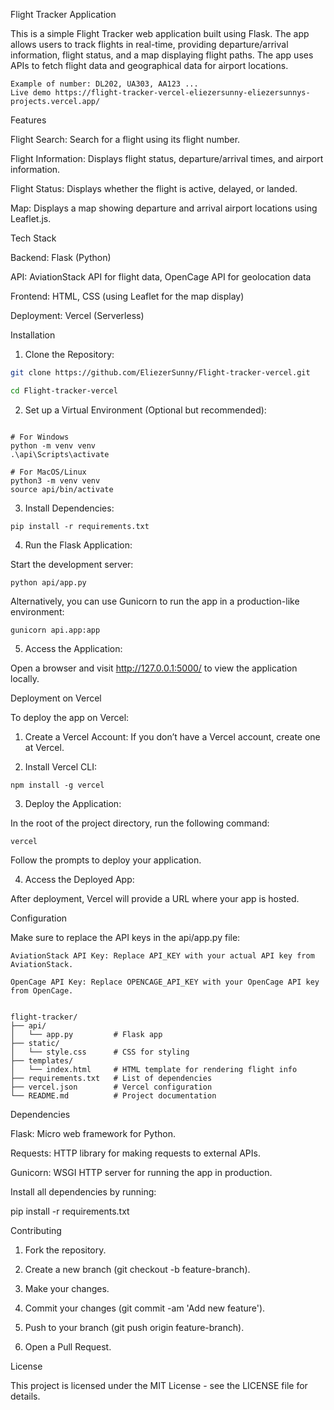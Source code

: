 Flight Tracker Application

This is a simple Flight Tracker web application built using Flask. The app allows users to track flights in real-time, providing departure/arrival information, flight status, and a map displaying flight paths. The app uses APIs to fetch flight data and geographical data for airport locations. 

```
Example of number: DL202, UA303, AA123 ...
Live demo https://flight-tracker-vercel-eliezersunny-eliezersunnys-projects.vercel.app/
```

Features

Flight Search: Search for a flight using its flight number.

Flight Information: Displays flight status, departure/arrival times, and airport information.

Flight Status: Displays whether the flight is active, delayed, or landed.

Map: Displays a map showing departure and arrival airport locations using Leaflet.js.


Tech Stack

Backend: Flask (Python)

API: AviationStack API for flight data, OpenCage API for geolocation data

Frontend: HTML, CSS (using Leaflet for the map display)

Deployment: Vercel (Serverless)


Installation

1. Clone the Repository:

``` bash
git clone https://github.com/EliezerSunny/Flight-tracker-vercel.git

cd Flight-tracker-vercel
```

2. Set up a Virtual Environment (Optional but recommended):

``` Window

# For Windows
python -m venv venv
.\api\Scripts\activate
```

``` MacOS/Linux
# For MacOS/Linux
python3 -m venv venv
source api/bin/activate
```

3. Install Dependencies:

```
pip install -r requirements.txt
```

4. Run the Flask Application:

Start the development server:

```
python api/app.py
```

Alternatively, you can use Gunicorn to run the app in a production-like environment:

```
gunicorn api.app:app
```


5. Access the Application:

Open a browser and visit http://127.0.0.1:5000/ to view the application locally.




Deployment on Vercel

To deploy the app on Vercel:

1. Create a Vercel Account: If you don’t have a Vercel account, create one at Vercel.


2. Install Vercel CLI:

```
npm install -g vercel
```

3. Deploy the Application:

In the root of the project directory, run the following command:

```
vercel
```
Follow the prompts to deploy your application.



4. Access the Deployed App:

After deployment, Vercel will provide a URL where your app is hosted.




Configuration

Make sure to replace the API keys in the api/app.py file:
```
AviationStack API Key: Replace API_KEY with your actual API key from AviationStack.
```

```
OpenCage API Key: Replace OPENCAGE_API_KEY with your OpenCage API key from OpenCage.
```

``` Project Structure

flight-tracker/
├── api/
│   └── app.py         # Flask app
├── static/
│   └── style.css      # CSS for styling
├── templates/
│   └── index.html     # HTML template for rendering flight info
├── requirements.txt   # List of dependencies
├── vercel.json        # Vercel configuration
└── README.md          # Project documentation
```

Dependencies

Flask: Micro web framework for Python.

Requests: HTTP library for making requests to external APIs.

Gunicorn: WSGI HTTP server for running the app in production.


Install all dependencies by running:

pip install -r requirements.txt

Contributing

1. Fork the repository.


2. Create a new branch (git checkout -b feature-branch).


3. Make your changes.


4. Commit your changes (git commit -am 'Add new feature').


5. Push to your branch (git push origin feature-branch).


6. Open a Pull Request.



License

This project is licensed under the MIT License - see the LICENSE file for details.
